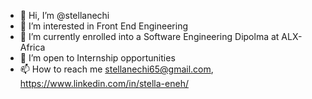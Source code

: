 - 👋 Hi, I’m @stellanechi
- 👀 I’m interested in Front End Engineering
- 🌱 I’m currently enrolled into a Software Engineering Dipolma at ALX-Africa
- 💞️ I’m open to Internship opportunities 
- 📫 How to reach me  stellanechi65@gmail.com, https://www.linkedin.com/in/stella-eneh/ 

<!---
stellanechi/stellanechi is a ✨ special ✨ repository because its `README.md` (this file) appears on your GitHub profile.
You can click the Preview link to take a look at your changes.
--->
